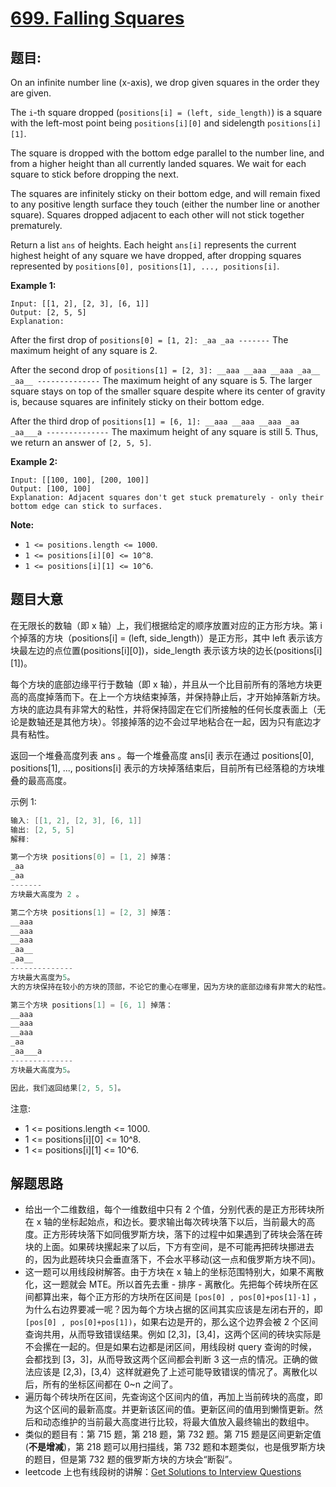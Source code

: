 # [699. Falling Squares](https://leetcode.com/problems/falling-squares/)


## 题目:

On an infinite number line (x-axis), we drop given squares in the order they are given.

The `i`-th square dropped (`positions[i] = (left, side_length)`) is a square with the left-most point being `positions[i][0]` and sidelength `positions[i][1]`.

The square is dropped with the bottom edge parallel to the number line, and from a higher height than all currently landed squares. We wait for each square to stick before dropping the next.

The squares are infinitely sticky on their bottom edge, and will remain fixed to any positive length surface they touch (either the number line or another square). Squares dropped adjacent to each other will not stick together prematurely.

Return a list `ans` of heights. Each height `ans[i]` represents the current highest height of any square we have dropped, after dropping squares represented by `positions[0], positions[1], ..., positions[i]`.

**Example 1:**

    Input: [[1, 2], [2, 3], [6, 1]]
    Output: [2, 5, 5]
    Explanation:

After the first drop of `positions[0] = [1, 2]: _aa _aa -------` The maximum height of any square is 2.

After the second drop of `positions[1] = [2, 3]: __aaa __aaa __aaa _aa__ _aa__ --------------` The maximum height of any square is 5. The larger square stays on top of the smaller square despite where its center of gravity is, because squares are infinitely sticky on their bottom edge.

After the third drop of `positions[1] = [6, 1]: __aaa __aaa __aaa _aa _aa___a --------------` The maximum height of any square is still 5. Thus, we return an answer of `[2, 5, 5]`.

**Example 2:**

    Input: [[100, 100], [200, 100]]
    Output: [100, 100]
    Explanation: Adjacent squares don't get stuck prematurely - only their bottom edge can stick to surfaces.

**Note:**

- `1 <= positions.length <= 1000`.
- `1 <= positions[i][0] <= 10^8`.
- `1 <= positions[i][1] <= 10^6`.


## 题目大意

在无限长的数轴（即 x 轴）上，我们根据给定的顺序放置对应的正方形方块。第 i 个掉落的方块（positions[i] = (left, side\_length)）是正方形，其中 left 表示该方块最左边的点位置(positions[i][0])，side\_length 表示该方块的边长(positions[i][1])。

每个方块的底部边缘平行于数轴（即 x 轴），并且从一个比目前所有的落地方块更高的高度掉落而下。在上一个方块结束掉落，并保持静止后，才开始掉落新方块。方块的底边具有非常大的粘性，并将保持固定在它们所接触的任何长度表面上（无论是数轴还是其他方块）。邻接掉落的边不会过早地粘合在一起，因为只有底边才具有粘性。

返回一个堆叠高度列表 ans 。每一个堆叠高度 ans[i] 表示在通过 positions[0], positions[1], ..., positions[i] 表示的方块掉落结束后，目前所有已经落稳的方块堆叠的最高高度。

示例 1:

```c
输入: [[1, 2], [2, 3], [6, 1]]
输出: [2, 5, 5]
解释:

第一个方块 positions[0] = [1, 2] 掉落：
_aa
_aa
-------
方块最大高度为 2 。

第二个方块 positions[1] = [2, 3] 掉落：
__aaa
__aaa
__aaa
_aa__
_aa__
--------------
方块最大高度为5。
大的方块保持在较小的方块的顶部，不论它的重心在哪里，因为方块的底部边缘有非常大的粘性。

第三个方块 positions[1] = [6, 1] 掉落：
__aaa
__aaa
__aaa
_aa
_aa___a
-------------- 
方块最大高度为5。

因此，我们返回结果[2, 5, 5]。

```

注意:

- 1 <= positions.length <= 1000.
- 1 <= positions[i][0] <= 10^8.
- 1 <= positions[i][1] <= 10^6.
 


## 解题思路

- 给出一个二维数组，每个一维数组中只有 2 个值，分别代表的是正方形砖块所在 x 轴的坐标起始点，和边长。要求输出每次砖块落下以后，当前最大的高度。正方形砖块落下如同俄罗斯方块，落下的过程中如果遇到了砖块会落在砖块的上面。如果砖块摞起来了以后，下方有空间，是不可能再把砖块挪进去的，因为此题砖块只会垂直落下，不会水平移动(这一点和俄罗斯方块不同)。
- 这一题可以用线段树解答。由于方块在 x 轴上的坐标范围特别大，如果不离散化，这一题就会 MTE。所以首先去重 - 排序 - 离散化。先把每个砖块所在区间都算出来，每个正方形的方块所在区间是 `[pos[0] , pos[0]+pos[1]-1]` ，为什么右边界要减一呢？因为每个方块占据的区间其实应该是左闭右开的，即 `[pos[0] , pos[0]+pos[1])`，如果右边是开的，那么这个边界会被 2 个区间查询共用，从而导致错误结果。例如 [2,3]，[3,4]，这两个区间的砖块实际是不会摞在一起的。但是如果右边都是闭区间，用线段树 query 查询的时候，会都找到 [3，3]，从而导致这两个区间都会判断 3 这一点的情况。正确的做法应该是 [2,3)，[3,4）这样就避免了上述可能导致错误的情况了。离散化以后，所有的坐标区间都在 0~n 之间了。
- 遍历每个砖块所在区间，先查询这个区间内的值，再加上当前砖块的高度，即为这个区间的最新高度。并更新该区间的值。更新区间的值用到懒惰更新。然后和动态维护的当前最大高度进行比较，将最大值放入最终输出的数组中。
- 类似的题目有：第 715 题，第 218 题，第 732 题。第 715 题是区间更新定值(**不是增减**)，第 218 题可以用扫描线，第 732 题和本题类似，也是俄罗斯方块的题目，但是第 732 题的俄罗斯方块的方块会“断裂”。
- leetcode  上也有线段树的讲解：[Get Solutions to Interview Questions](https://leetcode.com/articles/a-recursive-approach-to-segment-trees-range-sum-queries-lazy-propagation/)
